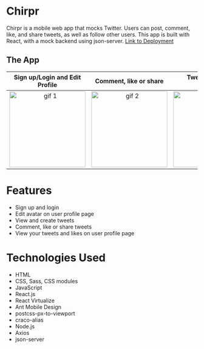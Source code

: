 # Chirpr
Chirpr is a mobile web app that mocks Twitter. Users can post, comment, like, and share tweets, as well as follow other users.
This app is built with React, with a mock backend using json-server.
[Link to Deployment](https://chirpr.netlify.app)

## The App
Sign up/Login and Edit Profile | Comment, like or share |  Tweet, follow, or unfollow
:-------------------------:|:-------------------------:|:-------------------------:
<img src="public/1.gif" width=200 alt="gif 1" />  | <img src="public/2.gif" width=200 alt="gif 2" /> | <img src="public/3.gif" width=200 alt="gif 3" />

# Features
* Sign up and login 
* Edit avatar on user profile page
* View and create tweets
* Comment, like or share tweets
* View your tweets and likes on user profile page


# Technologies Used
* HTML
* CSS, Sass, CSS modules
* JavaScript
* React.js
* React Virtualize
* Ant Mobile Design
* postcss-px-to-viewport
* craco-alias
* Node.js
* Axios
* json-server


